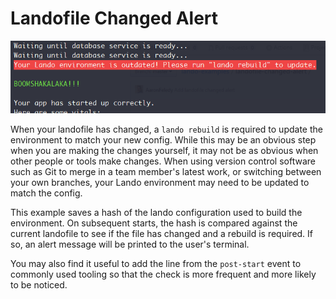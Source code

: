 # Landofile Changed Alert

![screenshot](https://raw.githubusercontent.com/AaronFeledy/lando-examples/master/landofile-changed-alert/screenshot.png)

When your landofile has changed, a `lando rebuild` is required to update the 
environment to match your new config. While this may be an obvious step when 
you are making the changes yourself, it may not be as obvious when other people
or tools make changes. When using version control software such as Git to merge
in a team member's latest work, or switching between your own branches, your
Lando environment may need to be updated to match the config.

This example saves a hash of the lando configuration used to build the
environment. On subsequent starts, the hash is compared against the current
landofile to see if the file has changed and a rebuild is required. If so, an 
alert message will be printed to the user's terminal.

You may also find it useful to add the line from the `post-start` event to commonly used tooling so that the check is more frequent and more likely to be noticed.